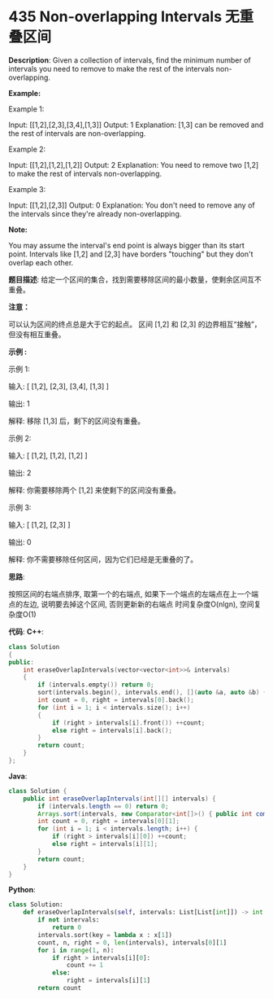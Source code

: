 # 435 Non-overlapping Intervals 无重叠区间

__Description__:
Given a collection of intervals, find the minimum number of intervals you need to remove to make the rest of the intervals non-overlapping.

__Example:__

Example 1:

Input: [[1,2],[2,3],[3,4],[1,3]]
Output: 1
Explanation: [1,3] can be removed and the rest of intervals are non-overlapping.

Example 2:

Input: [[1,2],[1,2],[1,2]]
Output: 2
Explanation: You need to remove two [1,2] to make the rest of intervals non-overlapping.

Example 3:

Input: [[1,2],[2,3]]
Output: 0
Explanation: You don't need to remove any of the intervals since they're already non-overlapping.

__Note:__

You may assume the interval's end point is always bigger than its start point.
Intervals like [1,2] and [2,3] have borders "touching" but they don't overlap each other.

__题目描述__:
给定一个区间的集合，找到需要移除区间的最小数量，使剩余区间互不重叠。

__注意：__

可以认为区间的终点总是大于它的起点。
区间 [1,2] 和 [2,3] 的边界相互“接触”，但没有相互重叠。

__示例 :__

示例 1:

输入: [ [1,2], [2,3], [3,4], [1,3] ]

输出: 1

解释: 移除 [1,3] 后，剩下的区间没有重叠。

示例 2:

输入: [ [1,2], [1,2], [1,2] ]

输出: 2

解释: 你需要移除两个 [1,2] 来使剩下的区间没有重叠。

示例 3:

输入: [ [1,2], [2,3] ]

输出: 0

解释: 你不需要移除任何区间，因为它们已经是无重叠的了。

__思路__:

按照区间的右端点排序, 取第一个的右端点, 如果下一个端点的左端点在上一个端点的左边, 说明要去掉这个区间, 否则更新新的右端点
时间复杂度O(nlgn), 空间复杂度O(1)

__代码__:
__C++__:

```C++
class Solution 
{
public:
    int eraseOverlapIntervals(vector<vector<int>>& intervals) 
    {
        if (intervals.empty()) return 0;
        sort(intervals.begin(), intervals.end(), [](auto &a, auto &b) { return a.back() < b.back(); });
        int count = 0, right = intervals[0].back();
        for (int i = 1; i < intervals.size(); i++) 
        {
            if (right > intervals[i].front()) ++count;
            else right = intervals[i].back();
        }
        return count;
    }
};
```

__Java__:

```Java
class Solution {
    public int eraseOverlapIntervals(int[][] intervals) {
        if (intervals.length == 0) return 0;
        Arrays.sort(intervals, new Comparator<int[]>() { public int compare(int[] a, int[] b) { return a[1] - b[1]; } });
        int count = 0, right = intervals[0][1];
        for (int i = 1; i < intervals.length; i++) {
            if (right > intervals[i][0]) ++count;
            else right = intervals[i][1];
        }
        return count;
    }
}
```

__Python__:

```Python
class Solution:
    def eraseOverlapIntervals(self, intervals: List[List[int]]) -> int:
        if not intervals:
            return 0
        intervals.sort(key = lambda x : x[1])
        count, n, right = 0, len(intervals), intervals[0][1]
        for i in range(1, n):
            if right > intervals[i][0]:
                count += 1
            else:
                right = intervals[i][1]
        return count
```
